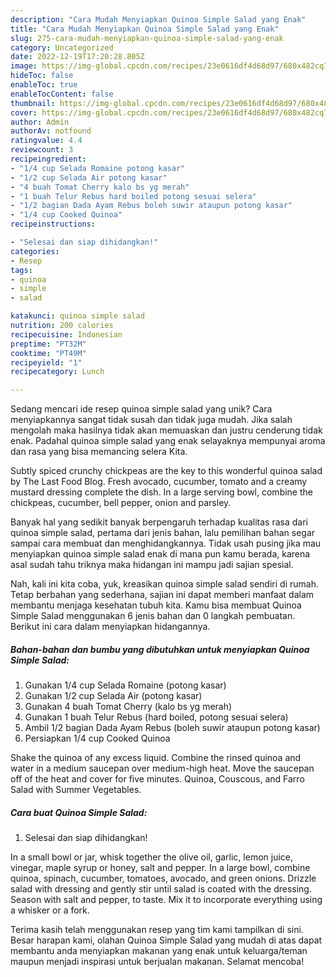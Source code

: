 ```yaml
---
description: "Cara Mudah Menyiapkan Quinoa Simple Salad yang Enak"
title: "Cara Mudah Menyiapkan Quinoa Simple Salad yang Enak"
slug: 275-cara-mudah-menyiapkan-quinoa-simple-salad-yang-enak
category: Uncategorized
date: 2022-12-19T17:20:28.805Z
image: https://img-global.cpcdn.com/recipes/23e0616df4d68d97/680x482cq70/quinoa-simple-salad-foto-resep-utama.jpg
hideToc: false
enableToc: true
enableTocContent: false
thumbnail: https://img-global.cpcdn.com/recipes/23e0616df4d68d97/680x482cq70/quinoa-simple-salad-foto-resep-utama.jpg
cover: https://img-global.cpcdn.com/recipes/23e0616df4d68d97/680x482cq70/quinoa-simple-salad-foto-resep-utama.jpg
author: Admin
authorAv: notfound
ratingvalue: 4.4
reviewcount: 3
recipeingredient:
- "1/4 cup Selada Romaine potong kasar"
- "1/2 cup Selada Air potong kasar"
- "4 buah Tomat Cherry kalo bs yg merah"
- "1 buah Telur Rebus hard boiled potong sesuai selera"
- "1/2 bagian Dada Ayam Rebus boleh suwir ataupun potong kasar"
- "1/4 cup Cooked Quinoa"
recipeinstructions:

- "Selesai dan siap dihidangkan!"
categories:
- Resep
tags:
- quinoa
- simple
- salad

katakunci: quinoa simple salad 
nutrition: 200 calories
recipecuisine: Indonesian
preptime: "PT32M"
cooktime: "PT49M"
recipeyield: "1"
recipecategory: Lunch

---
```





Sedang mencari ide resep quinoa simple salad yang unik? Cara menyiapkannya sangat tidak susah dan tidak juga mudah. Jika salah mengolah maka hasilnya tidak akan memuaskan dan justru cenderung tidak enak. Padahal quinoa simple salad yang enak selayaknya mempunyai aroma dan rasa yang bisa memancing selera Kita.





Subtly spiced crunchy chickpeas are the key to this wonderful quinoa salad by The Last Food Blog. Fresh avocado, cucumber, tomato and a creamy mustard dressing complete the dish. In a large serving bowl, combine the chickpeas, cucumber, bell pepper, onion and parsley.

Banyak hal yang sedikit banyak berpengaruh terhadap kualitas rasa dari quinoa simple salad, pertama dari jenis bahan, lalu pemilihan bahan segar sampai cara membuat dan menghidangkannya. Tidak usah pusing jika mau menyiapkan quinoa simple salad enak di mana pun kamu berada, karena asal sudah tahu triknya maka hidangan ini mampu jadi sajian spesial.






Nah, kali ini kita coba, yuk, kreasikan quinoa simple salad sendiri di rumah. Tetap berbahan yang sederhana, sajian ini dapat memberi manfaat dalam membantu menjaga kesehatan tubuh kita. Kamu bisa membuat Quinoa Simple Salad menggunakan 6 jenis bahan dan 0 langkah pembuatan. Berikut ini cara dalam menyiapkan hidangannya.

<!--inarticleads1-->

##### Bahan-bahan dan bumbu yang dibutuhkan untuk menyiapkan Quinoa Simple Salad:

1. Gunakan 1/4 cup Selada Romaine (potong kasar)
1. Gunakan 1/2 cup Selada Air (potong kasar)
1. Gunakan 4 buah Tomat Cherry (kalo bs yg merah)
1. Gunakan 1 buah Telur Rebus (hard boiled, potong sesuai selera)
1. Ambil 1/2 bagian Dada Ayam Rebus (boleh suwir ataupun potong kasar)
1. Persiapkan 1/4 cup Cooked Quinoa


Shake the quinoa of any excess liquid. Combine the rinsed quinoa and water in a medium saucepan over medium-high heat. Move the saucepan off of the heat and cover for five minutes. Quinoa, Couscous, and Farro Salad with Summer Vegetables. 

<!--inarticleads2-->

##### Cara buat Quinoa Simple Salad:


1. Selesai dan siap dihidangkan!

In a small bowl or jar, whisk together the olive oil, garlic, lemon juice, vinegar, maple syrup or honey, salt and pepper. In a large bowl, combine quinoa, spinach, cucumber, tomatoes, avocado, and green onions. Drizzle salad with dressing and gently stir until salad is coated with the dressing. Season with salt and pepper, to taste. Mix it to incorporate everything using a whisker or a fork. 

Terima kasih telah menggunakan resep yang tim kami tampilkan di sini. Besar harapan kami, olahan Quinoa Simple Salad yang mudah di atas dapat membantu anda menyiapkan makanan yang enak untuk keluarga/teman maupun menjadi inspirasi untuk berjualan makanan. Selamat mencoba!
